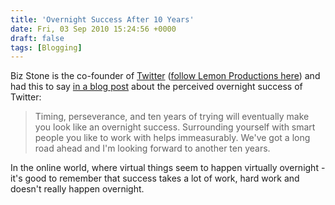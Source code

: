 ```yaml
---
title: 'Overnight Success After 10 Years'
date: Fri, 03 Sep 2010 15:24:56 +0000
draft: false
tags: [Blogging]
---
```


Biz Stone is the co-founder of [Twitter](http://www.twitter.com) ([follow Lemon Productions here](http://twitter.com/lemonproduction)) and had this to say [in a blog post](http://www.bizstone.com/2010/09/timing-lessons.html) about the perceived overnight success of Twitter:

> Timing, perseverance, and ten years of trying will eventually make you look like an overnight success. Surrounding yourself with smart people you like to work with helps immeasurably. We've got a long road ahead and I'm looking forward to another ten years.

In the online world, where virtual things seem to happen virtually overnight - it's good to remember that success takes a lot of work, hard work and doesn't really happen overnight.